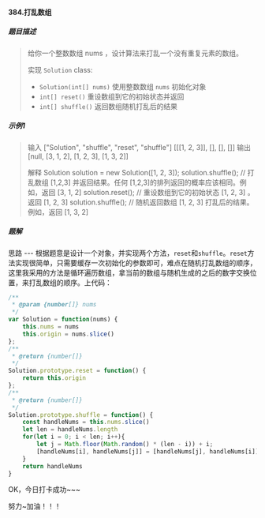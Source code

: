 #### 384.打乱数组

##### 题目描述

> 给你一个整数数组 nums ，设计算法来打乱一个没有重复元素的数组。
>
> 实现 `Solution` class:
>
> - `Solution(int[] nums)` 使用整数数组 `nums` 初始化对象
> - `int[] reset()` 重设数组到它的初始状态并返回
> - `int[] shuffle()` 返回数组随机打乱后的结果

##### 示例1

> 输入
> ["Solution", "shuffle", "reset", "shuffle"]
> [[[1, 2, 3]], [], [], []]
> 输出
> [null, [3, 1, 2], [1, 2, 3], [1, 3, 2]]
>
> 解释
> Solution solution = new Solution([1, 2, 3]);
> solution.shuffle();    // 打乱数组 [1,2,3] 并返回结果。任何 [1,2,3]的排列返回的概率应该相同。例如，返回 [3, 1, 2]
> solution.reset();      // 重设数组到它的初始状态 [1, 2, 3] 。返回 [1, 2, 3]
> solution.shuffle();    // 随机返回数组 [1, 2, 3] 打乱后的结果。例如，返回 [1, 3, 2]

##### 题解

思路 --- 根据题意是设计一个对象，并实现两个方法，`reset`和`shuffle`。`reset`方法实现很简单，只需要缓存一次初始化的参数即可，难点在随机打乱数组的顺序，这里我采用的方法是循环遍历数组，拿当前的数组与随机生成的之后的数字交换位置，来打乱数组的顺序。上代码：

```js
/**
 * @param {number[]} nums
 */
var Solution = function(nums) {
    this.nums = nums
    this.origin = nums.slice()
};
/**
 * @return {number[]}
 */
Solution.prototype.reset = function() {
    return this.origin
};
/**
 * @return {number[]}
 */
Solution.prototype.shuffle = function() {
    const handleNums = this.nums.slice()
    let len = handleNums.length
    for(let i = 0; i < len; i++){
        let j = Math.floor(Math.random() * (len - i)) + i;
        [handleNums[i], handleNums[j]] = [handleNums[j], handleNums[i]]
    }
    return handleNums
}
```

OK，今日打卡成功~~~

努力~加油！！！